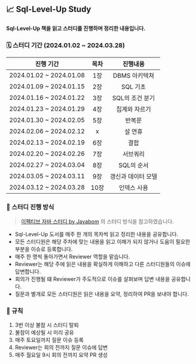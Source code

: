 ## 📈 Sql-Level-Up Study
#### Sql-Level-Up 책을 읽고 스터디를 진행하며 정리한 내용입니다.

### 🗓️ 스터디 기간 (2024.01.02 ~ 2024.03.28)
|          진행 기간          | 목차  |    진행내용    |
|:-----------------------:|:---:|:----------:|
| 2024.01.02 ~ 2024.01.08 | 1장  | DBMS 아키텍쳐  |
| 2024.01.09 ~ 2024.01.15 | 2장  |   SQL 기초   |
| 2024.01.16 ~ 2024.01.22 | 3장  | SQL의 조건 분기 |
| 2024.01.23 ~ 2024.01.29 | 4장  |  집계와 자르기   |
| 2024.01.30 ~ 2024.02.05 | 5장  |    반복문     |
| 2024.02.06 ~ 2024.02.12 |  x  |    설 연휴    |
| 2024.02.13 ~ 2024.02.19 | 6장  |     결합     |
| 2024.02.20 ~ 2024.02.26 | 7장  |    서브쿼리    |
| 2024.02.27 ~ 2024.03.04 | 8장  |  SQL의 순서   |
| 2024.03.05 ~ 2024.03.11 | 9장  | 갱신과 데이터 모델 |
| 2024.03.12 ~ 2024.03.28 | 10장 |   인덱스 사용   |

### 🚗 스터디 진행 방식
> [이펙티브 자바 스터디 by Javabom](https://javabom.tistory.com/70)
> 의 스터디 방식을 참고하였습니다.

- Sql-Level-Up 도서를 매주 한 개의 목차씩 읽고 정리한 내용을 공유합니다.
- 모든 스터디원은 해당 주차에 맞는 내용을 읽고 이해가 되지 않거나 도움이 필요한 부분을 이슈로 등록합니다.
- 매주 한 명씩 돌아가면서 Reviewer 역할을 맡습니다.
- Reviewer는 해당 주에 읽은 내용을 확실하게 이해하고 다른 스터디원들의 이슈에 답변합니다.
- 회의가 진행될 떄 Reviewer가 주도적으로 이슈를 살펴보며 답변 내용을 공유합니다.
- 질문과 별개로 모든 스터디원은 읽은 내용을 요약, 정리하여 PR을 보내야 합니다.

### 📐 규칙
1. 3번 이상 불참 시 스터디 탈퇴
2. 불참이 예상될 시 미리 공유
3. 매주 토요일까지 질문 이슈 등록
4. Reviewer는 회의 전까지 질문 이슈에 답변
5. 매주 월요일 9시 회의 전까지 요약 PR 생성

